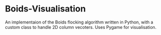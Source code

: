 # Boids-Visualisation

An implementaion of the Boids flocking algorithm written in Python, with a custom class to handle 2D column vecoters. Uses Pygame for visualisation. 
